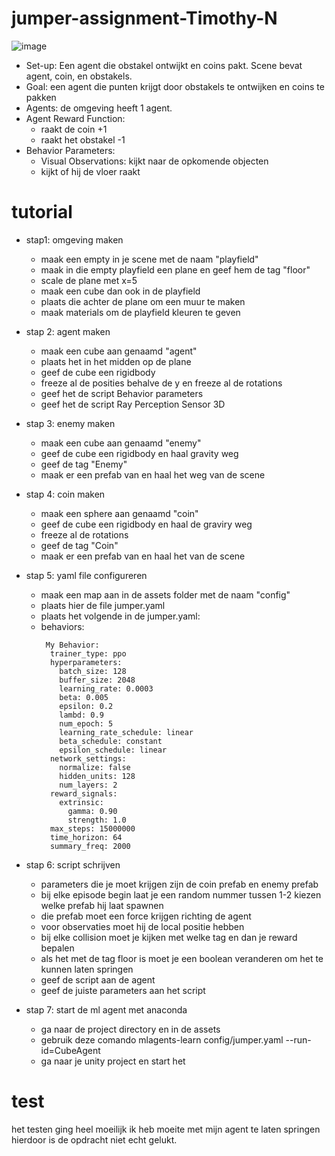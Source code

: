 # jumper-assignment-Timothy-N

![image](https://github.com/AP-IT-GH/jumper-assignment-Timothy-N/assets/84501282/e8e21aa8-59d5-41af-8d36-2f432d26b13e)

- Set-up: Een agent die obstakel ontwijkt en coins pakt. Scene bevat agent, coin,
  en obstakels.
- Goal: een agent die punten krijgt door obstakels te ontwijken en coins te pakken
- Agents: de omgeving heeft 1 agent.
- Agent Reward Function:
  - raakt de coin +1
  - raakt het obstakel -1
- Behavior Parameters:
  - Visual Observations: kijkt naar de opkomende objecten
  - kijkt of hij de vloer raakt

# tutorial

- stap1: omgeving maken
  - maak een empty in je scene met de naam "playfield"
  - maak in die empty playfield een plane en geef hem de tag "floor"
  - scale de plane met x=5
  - maak een cube dan ook in de playfield
  - plaats die achter de plane om een muur te maken
  - maak materials om de playfield kleuren te geven

- stap 2: agent maken
  - maak een cube aan genaamd "agent"
  - plaats het in het midden op de plane
  - geef de cube een rigidbody
  - freeze al de posities behalve de y en freeze al de rotations
  - geef het de script Behavior parameters
  - geef het de script Ray Perception Sensor 3D
- stap 3: enemy maken
  - maak een cube aan genaamd "enemy"
  - geef de cube een rigidbody en haal gravity weg
  - geef de tag "Enemy"
  - maak er een prefab van en haal het weg van de scene
- stap 4: coin maken
  - maak een sphere aan genaamd "coin"
  - geef de cube een rigidbody en haal de graviry weg
  - freeze al de rotations
  - geef de tag "Coin"
  - maak er een prefab van en haal het van de scene
- stap 5: yaml file configureren
  - maak een map aan in de assets folder met de naam "config"
  - plaats hier de file jumper.yaml
  - plaats het volgende in de jumper.yaml:
  - behaviors:
    ```
     My Behavior:
      trainer_type: ppo
      hyperparameters:
        batch_size: 128
        buffer_size: 2048
        learning_rate: 0.0003
        beta: 0.005
        epsilon: 0.2
        lambd: 0.9
        num_epoch: 5
        learning_rate_schedule: linear
        beta_schedule: constant
        epsilon_schedule: linear
      network_settings:
        normalize: false
        hidden_units: 128
        num_layers: 2
      reward_signals:
        extrinsic:
          gamma: 0.90
          strength: 1.0
      max_steps: 15000000
      time_horizon: 64
      summary_freq: 2000
    ```
- stap 6: script schrijven
  - parameters die je moet krijgen zijn de coin prefab en enemy prefab
  - bij elke episode begin laat je een random nummer tussen 1-2 kiezen welke prefab hij laat spawnen
  - die prefab moet een force krijgen richting de agent
  - voor observaties moet hij de local positie hebben
  - bij elke collision moet je kijken met welke tag en dan je reward bepalen
  - als het met de tag floor is moet je een boolean veranderen om het te kunnen laten springen
  - geef de script aan de agent
  - geef de juiste parameters aan het script
- stap 7: start de ml agent met anaconda
  - ga naar de project directory en in de assets
  - gebruik deze comando mlagents-learn config/jumper.yaml --run-id=CubeAgent
  - ga naar je unity project en start het

# test

het testen ging heel moeilijk ik heb moeite met mijn agent te laten springen hierdoor is de opdracht niet echt gelukt. 



 

